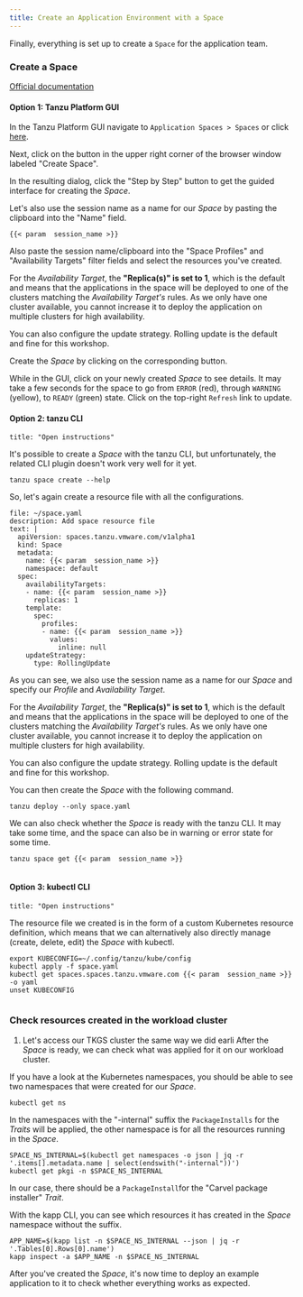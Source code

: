 ```yaml
---
title: Create an Application Environment with a Space
---
```


Finally, everything is set up to create a `Space` for the application team. 

### Create a Space
[Official documentation](https://docs.vmware.com/en/VMware-Tanzu-Platform/services/create-manage-apps-tanzu-platform-k8s/getting-started-create-app-envmt.html#create-a-space-in-your-project-4)

#### Option 1: Tanzu Platform GUI
In the Tanzu Platform GUI navigate to `Application Spaces > Spaces` or click [here](https://www.mgmt.cloud.vmware.com/hub/application-engine/spaces).

Next, click on the button in the upper right corner of the browser window labeled "Create Space".

In the resulting dialog, click the "Step by Step" button to get the guided interface for creating the *Space*.

Let's also use the session name as a name for our *Space* by pasting the clipboard into the "Name" field.
```copy
{{< param  session_name >}}
```

Also paste the session name/clipboard into the "Space Profiles" and "Availability Targets" filter fields and select the resources you've created.

For the *Availability Target*, the **"Replica(s)" is set to 1**, which is the default and means that the applications in the space will be deployed to one of the clusters matching the *Availability Target's* rules. As we only have one cluster available, you cannot increase it to deploy the application on multiple clusters for high availability. 

You can also configure the update strategy. Rolling update is the default and fine for this workshop.

Create the *Space* by clicking on the corresponding button.

While in the GUI, click on your newly created *Space* to see details.
It may take a few seconds for the space to go from `ERROR` (red), through `WARNING` (yellow), to `READY` (green) state. Click on the top-right `Refresh` link to update.

#### Option 2: tanzu CLI
```section:begin
title: "Open instructions"
```

It's possible to create a *Space* with the tanzu CLI, but unfortunately, the related CLI plugin doesn't work very well for it yet.
```execute
tanzu space create --help
```

So, let's again create a resource file with all the configurations.
```editor:append-lines-to-file
file: ~/space.yaml
description: Add space resource file
text: |
  apiVersion: spaces.tanzu.vmware.com/v1alpha1
  kind: Space
  metadata:
    name: {{< param  session_name >}}
    namespace: default
  spec:
    availabilityTargets:
    - name: {{< param  session_name >}}
      replicas: 1
    template:
      spec:
        profiles:
        - name: {{< param  session_name >}}
          values:
            inline: null
    updateStrategy:
      type: RollingUpdate
```
As you can see, we also use the session name as a name for our *Space* and specify our *Profile* and *Availability Target*.

For the *Availability Target*, the **"Replica(s)" is set to 1**, which is the default and means that the applications in the space will be deployed to one of the clusters matching the *Availability Target's* rules. As we only have one cluster available, you cannot increase it to deploy the application on multiple clusters for high availability. 

You can also configure the update strategy. Rolling update is the default and fine for this workshop.

You can then create the *Space* with the following command.
```execute
tanzu deploy --only space.yaml
```

We can also check whether the *Space* is ready with the tanzu CLI. It may take some time, and the space can also be in warning or error state for some time.
```execute
tanzu space get {{< param  session_name >}}
```
```section:end
```

#### Option 3: kubectl CLI
```section:begin
title: "Open instructions"
```

The resource file we created is in the form of a custom Kubernetes resource definition, which means that we can alternatively also directly manage (create, delete, edit) the *Space* with kubectl.
```
export KUBECONFIG=~/.config/tanzu/kube/config
kubectl apply -f space.yaml
kubectl get spaces.spaces.tanzu.vmware.com {{< param  session_name >}} -o yaml
unset KUBECONFIG  
```
```section:end
```
### Check resources created in the workload cluster
1. Let's access our TKGS cluster the same way we did earli
After the *Space* is ready, we can check what was applied for it on our workload cluster.

If you have a look at the Kubernetes namespaces, you should be able to see two namespaces that were created for our *Space*.
```execute
kubectl get ns
```

In the namespaces with the "-internal" suffix the `PackageInstalls` for the *Traits* will be applied, the other namespace is for all the resources running in the *Space*.
```execute
SPACE_NS_INTERNAL=$(kubectl get namespaces -o json | jq -r '.items[].metadata.name | select(endswith("-internal"))')
kubectl get pkgi -n $SPACE_NS_INTERNAL
```
In our case, there should be a `PackageInstall`for the "Carvel package installer" *Trait*.

With the kapp CLI, you can see which resources it has created in the *Space* namespace without the suffix.

```execute
APP_NAME=$(kapp list -n $SPACE_NS_INTERNAL --json | jq -r '.Tables[0].Rows[0].name')
kapp inspect -a $APP_NAME -n $SPACE_NS_INTERNAL
```

After you've created the *Space*, it's now time to deploy an example application to it to check whether everything works as expected.